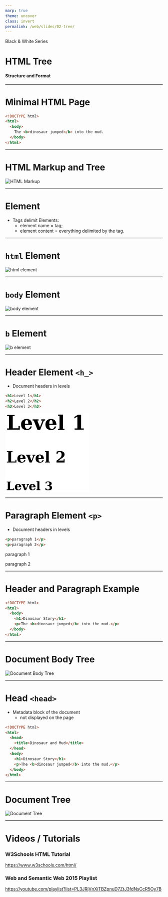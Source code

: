 ```yaml
---
marp: true
theme: uncover
class: invert
permalink: /web/slides/02-tree/
---
```


Black & White Series

# HTML Tree

#### Structure and Format

---

<!-- class: lead -->

# Minimal HTML Page

~~~html
<!DOCTYPE html>
<html>
  <body>
    The <b>dinosaur jumped</b> into the mud.
  </body>
</html>
~~~

---

# HTML Markup and Tree

![HTML Markup](../../../web/slides/images/page-markup-d.svg)

---

# Element

* Tags delimit Elements:
  * element name = tag;
  * element content = everything delimited by the tag.


---


# `html` Element

![html element](../../../web/slides/images/element-html.svg)

---

# `body` Element

![body element](../../../web/slides/images/element-body.svg)

---

# `b` Element

![b element](../../../web/slides/images/element-b.svg)

---

# Header Element `<h_>`

* Document headers in levels

~~~html
<h1>Level 1</h1>
<h2>Level 2</h2>
<h3>Level 3</h3>
~~~

![Header Levels](../../../web/slides/images/header-levels.png)

---

# Paragraph Element `<p>`

* Document headers in levels

~~~html
<p>paragraph 1</p>
<p>paragraph 2</p>
~~~

paragraph 1

paragraph 2

---

# Header and Paragraph Example

~~~html
<!DOCTYPE html>
<html>
  <body>
    <h1>Dinosaur Story</h1>
    <p>The <b>dinosaur jumped</b> into the mud.</p>
  </body>
</html>
~~~

---

# Document Body Tree

![Document Body Tree](../../../web/slides/images/body-dom-tree.svg)

---

# Head `<head>`

* Metadata block of the document
  * not displayed on the page

~~~html
<!DOCTYPE html>
<html>
  <head>
    <title>Dinosaur and Mud</title>
  </head>
  <body>
    <h1>Dinosaur Story</h1>
    <p>The <b>dinosaur jumped</b> into the mud.</p>
  </body>
</html>
~~~

---

# Document Tree

![Document Tree](../../../web/slides/images/document-dom-tree.svg)

---

# Videos / Tutorials

### W3Schools HTML Tutorial
https://www.w3schools.com/html/

### Web and Semantic Web 2015 Playlist
https://youtube.com/playlist?list=PL3JRjVnXiTBZpnuD7ZtJ3fdNsCcR5Oy7B

